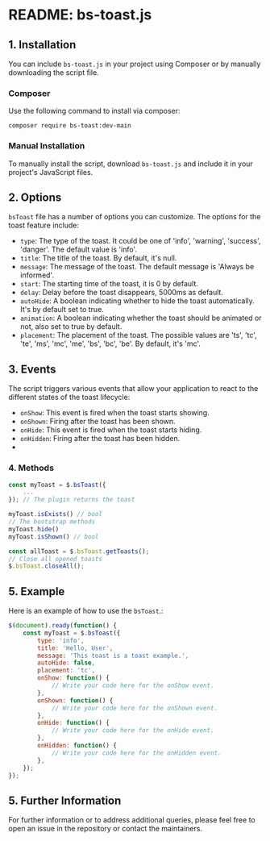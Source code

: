 # README: bs-toast.js

## 1. Installation

You can include `bs-toast.js` in your project using Composer or by manually downloading the script file.

### Composer

Use the following command to install via composer:

```shell
composer require bs-toast:dev-main
```

### Manual Installation

To manually install the script, download `bs-toast.js` and include it in your project's JavaScript files.

## 2. Options

`bsToast` file has a number of options you can customize. The options for the toast feature include:

- `type`: The type of the toast. It could be one of 'info', 'warning', 'success', 'danger'. The default value is 'info'.
- `title`: The title of the toast. By default, it's null.
- `message`: The message of the toast. The default message is 'Always be informed'.
- `start`: The starting time of the toast, it is 0 by default.
- `delay`: Delay before the toast disappears, 5000ms as default.
- `autoHide`: A boolean indicating whether to hide the toast automatically. It's by default set to true.
- `animation`: A boolean indicating whether the toast should be animated or not, also set to true by default.
- `placement`: The placement of the toast. The possible values are 'ts', 'tc', 'te', 'ms', 'mc', 'me', 'bs', 'bc', 'be'.
  By default, it's 'mc'.

## 3. Events

The script triggers various events that allow your application to react to the different states of the toast lifecycle:

- `onShow`: This event is fired when the toast starts showing.
- `onShown`: Firing after the toast has been shown.
- `onHide`: This event is fired when the toast starts hiding.
- `onHidden`: Firing after the toast has been hidden.
- 
### 4. Methods

```javascript
const myToast = $.bsToast({
    ...
}); // The plugin returns the toast

myToast.isExists() // bool
// The bootstrap methods
myToast.hide()
myToast.isShown() // bool

const allToast = $.bsToast.getToasts();
// Close all opened toasts
$.bsToast.closeAll();
```

## 5. Example

Here is an example of how to use the `bsToast`.:

```javascript
$(document).ready(function() {
    const myToast = $.bsToast({
        type: 'info',
        title: 'Hello, User',
        message: 'This toast is a toast example.',
        autoHide: false,
        placement: 'tc',
        onShow: function() {
            // Write your code here for the onShow event.
        },
        onShown: function() {
            // Write your code here for the onShown event.
        },
        onHide: function() {
            // Write your code here for the onHide event.
        },
        onHidden: function() {
            // Write your code here for the onHidden event.
        },
    });
});
```

## 5. Further Information

For further information or to address additional queries, please feel free to open an issue in the repository or contact
the maintainers.
